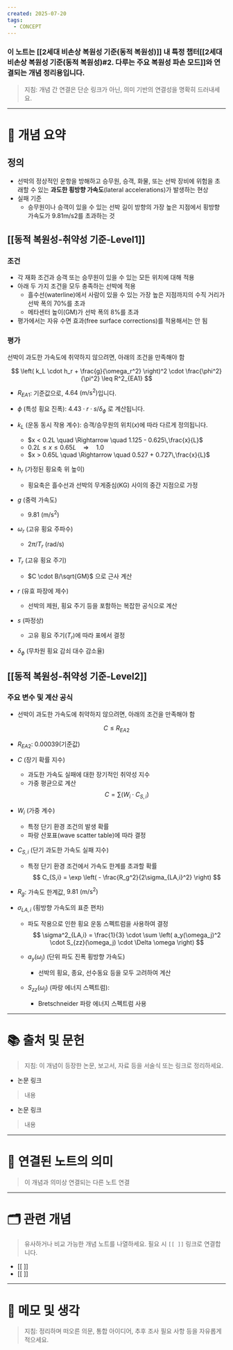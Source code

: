 ```yaml
---
created: 2025-07-20
tags:
  - CONCEPT
---
```

### 이 노트는 [[2세대 비손상 복원성 기준(동적 복원성)]] 내 특정 챕터[[2세대 비손상 복원성 기준(동적 복원성)#2. 다루는 주요 복원성 파손 모드]]와 연결되는 개념 정리용입니다.  
> 지침: 개념 간 연결은 단순 링크가 아닌, 의미 기반의 연결성을 명확히 드러내세요.  
---

# 🧩 개념 요약  
## 정의
- 선박의 정상적인 운항을 방해하고 승무원, 승객, 화물, 또는 선박 장비에 위험을 초래할 수 있는 **과도한 횡방향 가속도**(lateral accelerations)가 발생하는 현상
- 실패 기준 
	- 승무원이나 승객이 있을 수 있는 선박 길이 방향의 가장 높은 지점에서 횡방향 가속도가 9.81m/s2를 초과하는 것

## [[동적 복원성-취약성 기준-Level1]]
###  조건
- 각 재화 조건과 승객 또는 승무원이 있을 수 있는 모든 위치에 대해 적용
- 아래 두 가지 조건을 모두 충족하는 선박에 적용
	- 흘수선(waterline)에서 사람이 있을 수 있는 가장 높은 지점까지의 수직 거리가 선박 폭의 70%를 초과
	- 메타센터 높이(GM)가 선박 폭의 8%를 초과
- 평가에서는 자유 수면 효과(free surface corrections)를 적용해서는 안 됨

### 평가
선박이 과도한 가속도에 취약하지 않으려면, 아래의 조건을 만족해야 함

$$
\left( k_L \cdot h_r + \frac{g}{\omega_r^2} \right)^2 \cdot \frac{\phi^2}{\pi^2} \leq R^2_{EA1}
$$

- $R_{EA1}$: 기준값으로, $4.64\ \text{(m/s}^2)$입니다.

- $\phi$ (특성 횡요 진폭): $4.43 \cdot r \cdot s / \delta_\phi$ 로 계산됩니다.

- $k_L$ (운동 동시 작용 계수): 승객/승무원의 위치($x$)에 따라 다르게 정의됩니다.  
	- $x < 0.2L \quad \Rightarrow \quad 1.125 - 0.625\,\frac{x}{L}$
	- $0.2L \leq x \leq 0.65L \quad \Rightarrow \quad 1.0$
	- $x > 0.65L \quad \Rightarrow \quad 0.527 + 0.727\,\frac{x}{L}$

- $h_r$ (가정된 횡요축 위 높이)
	- 횡요축은 흘수선과 선박의 무게중심(KG) 사이의 중간 지점으로 가정

- $g$ (중력 가속도)
	- $9.81\ \text{(m/s}^2)$

- $\omega_r$ (고유 횡요 주파수)
	- $2\pi / T_r$ ($\text{rad/s}$)

- $T_r$ (고유 횡요 주기)
	- $C \cdot B/\sqrt{GM}$ 으로 근사 계산

- $r$ (유효 파장에 제수)
	- 선박의 제원, 횡요 주기 등을 포함하는 복잡한 공식으로 계산

- $s$ (파정상)
	- 고유 횡요 주기($T_r$)에 따라 표에서 결정

- $\delta_\phi$ (무차원 횡요 감쇠 대수 감소율)


## [[동적 복원성-취약성 기준-Level2]]
### 주요 변수 및 계산 공식
- 선박이 과도한 가속도에 취약하지 않으려면, 아래의 조건을 만족해야 함

$$
C \leq R_{EA2}
$$

- $R_{EA2}$:  $0.00039$(기준값)

- $C$ (장기 확률 지수)
	- 과도한 가속도 실패에 대한 장기적인 취약성 지수
	- 가중 평균으로 계산
  $$
  C = \sum (W_i \cdot C_{S,i})
  $$

- $W_i$ (가중 계수)
	- 특정 단기 환경 조건의 발생 확률
	- 파랑 산포표(wave scatter table)에 따라 결정

- $C_{S,i}$ (단기 과도한 가속도 실패 지수)
	- 특정 단기 환경 조건에서 가속도 한계를 초과할 확률
  $$
  C_{S,i} = \exp \left( - \frac{R_g^2}{2\sigma_{LA,i}^2} \right)
  $$

- $R_g$: 가속도 한계값, $9.81\ \text{(m/s}^2)$

- $\sigma_{LA,i}$ (횡방향 가속도의 표준 편차)
	- 파도 작용으로 인한 횡요 운동 스펙트럼을 사용하여 결정
  $$
  \sigma^2_{LA,i} = \frac{1}{3} \cdot \sum \left( a_y(\omega_j)^2 \cdot S_{zz}(\omega_j) \cdot \Delta \omega \right)
  $$

	- $a_y(\omega_j)$ (단위 파도 진폭 횡방향 가속도)
		- 선박의 횡요, 종요, 선수동요 등을 모두 고려하여 계산
	
	- $S_{zz}(\omega_j)$ (파랑 에너지 스펙트럼): 
		- Bretschneider 파랑 에너지 스펙트럼 사용
















---

# 📚 출처 및 문헌  
> 지침: 이 개념이 등장한 논문, 보고서, 자료 등을 서술식 또는 링크로 정리하세요.

- 논문 링크
> 내용
- 논문 링크
>  내용 

---

# 🔗 연결된 노트의 의미  
> 이 개념과 의미상 연결되는 다른 노트 연결

---

# 🗂 관련 개념  
> 유사하거나 비교 가능한 개념 노트를 나열하세요. 필요 시 `[[ ]]` 링크로 연결합니다.

- [[ ]]
- [[ ]]

---

# 💬 메모 및 생각  
> 지침: 정리하며 떠오른 의문, 통합 아이디어, 추후 조사 필요 사항 등을 자유롭게 적으세요.

